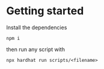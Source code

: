 # Getting started

Install the dependencies
```
npm i
```
then run any script with
```
npx hardhat run scripts/<filename>
```

